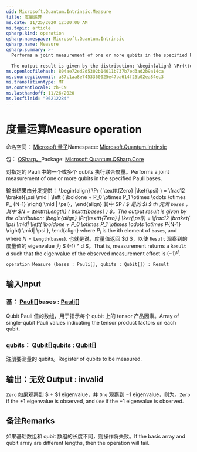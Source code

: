 ```yaml
---
uid: Microsoft.Quantum.Intrinsic.Measure
title: 度量运算
ms.date: 11/25/2020 12:00:00 AM
ms.topic: article
qsharp.kind: operation
qsharp.namespace: Microsoft.Quantum.Intrinsic
qsharp.name: Measure
qsharp.summary: >-
  Performs a joint measurement of one or more qubits in the specified Pauli bases.

  The output result is given by the distribution: \begin{align} \Pr(\texttt{Zero} | \ket{\psi}) = \frac12 \braket{ \psi \mid| \left( \boldone + P_0 \otimes P_1 \otimes \cdots \otimes P_{N-1} \right) \mid| \psi }, \end{align} where $P_i$ is the $i$th element of `bases`, and where $N = \texttt{Length}(\texttt{bases})$. That is, measurement returns a `Result` $d$ such that the eigenvalue of the observed measurement effect is $(-1)^d$.
ms.openlocfilehash: 804ae72ed2d5302b14011b737b7ed3ad2b9a14ca
ms.sourcegitcommit: a87c1aa8e7453360025e47ba614f25b02ea84ec3
ms.translationtype: MT
ms.contentlocale: zh-CN
ms.lasthandoff: 11/26/2020
ms.locfileid: "96212284"
---
```

# <a name="measure-operation"></a><span data-ttu-id="b1334-102">度量运算</span><span class="sxs-lookup"><span data-stu-id="b1334-102">Measure operation</span></span>

<span data-ttu-id="b1334-103">命名空间： [Microsoft 量子](xref:Microsoft.Quantum.Intrinsic)</span><span class="sxs-lookup"><span data-stu-id="b1334-103">Namespace: [Microsoft.Quantum.Intrinsic](xref:Microsoft.Quantum.Intrinsic)</span></span>

<span data-ttu-id="b1334-104">包： [QSharp。](https://nuget.org/packages/Microsoft.Quantum.QSharp.Core)</span><span class="sxs-lookup"><span data-stu-id="b1334-104">Package: [Microsoft.Quantum.QSharp.Core](https://nuget.org/packages/Microsoft.Quantum.QSharp.Core)</span></span>


<span data-ttu-id="b1334-105">对指定的 Pauli 中的一个或多个 qubits 执行联合度量。</span><span class="sxs-lookup"><span data-stu-id="b1334-105">Performs a joint measurement of one or more qubits in the specified Pauli bases.</span></span>

<span data-ttu-id="b1334-106">输出结果由分发提供： \begin{align} \Pr ( \texttt{Zero} |\ket{\psi} ) = \frac12 \braket{\psi \mid | \left ( \boldone + P_0 \otimes P_1 \otimes \cdots \otimes P_ {N-1} \right) \mid | \psi}，\end{align} 其中 $P _i $ 是的 $i $ th 元素 `bases` ，其中 $N = \texttt{Length} ( \texttt{bases} ) $。</span><span class="sxs-lookup"><span data-stu-id="b1334-106">The output result is given by the distribution: \begin{align} \Pr(\texttt{Zero} | \ket{\psi}) = \frac12 \braket{ \psi \mid| \left( \boldone + P_0 \otimes P_1 \otimes \cdots \otimes P_{N-1} \right) \mid| \psi }, \end{align} where $P_i$ is the $i$th element of `bases`, and where $N = \texttt{Length}(\texttt{bases})$.</span></span>
<span data-ttu-id="b1334-107">也就是说，度量值返回 $d $，以使 `Result` 观察到的度量值的 eigenvalue 为 $ (-1) ^ d $。</span><span class="sxs-lookup"><span data-stu-id="b1334-107">That is, measurement returns a `Result` $d$ such that the eigenvalue of the observed measurement effect is $(-1)^d$.</span></span>

```qsharp
operation Measure (bases : Pauli[], qubits : Qubit[]) : Result
```


## <a name="input"></a><span data-ttu-id="b1334-108">输入</span><span class="sxs-lookup"><span data-stu-id="b1334-108">Input</span></span>

### <a name="bases--pauli"></a><span data-ttu-id="b1334-109">基： [Pauli](xref:microsoft.quantum.lang-ref.pauli)[]</span><span class="sxs-lookup"><span data-stu-id="b1334-109">bases : [Pauli](xref:microsoft.quantum.lang-ref.pauli)[]</span></span>

<span data-ttu-id="b1334-110">Qubit Pauli 值的数组，用于指示每个 qubit 上的 tensor 产品因素。</span><span class="sxs-lookup"><span data-stu-id="b1334-110">Array of single-qubit Pauli values indicating the tensor product factors on each qubit.</span></span>


### <a name="qubits--qubit"></a><span data-ttu-id="b1334-111">qubits： [Qubit](xref:microsoft.quantum.lang-ref.qubit)[]</span><span class="sxs-lookup"><span data-stu-id="b1334-111">qubits : [Qubit](xref:microsoft.quantum.lang-ref.qubit)[]</span></span>

<span data-ttu-id="b1334-112">注册要测量的 qubits。</span><span class="sxs-lookup"><span data-stu-id="b1334-112">Register of qubits to be measured.</span></span>



## <a name="output--__invalidresult__"></a><span data-ttu-id="b1334-113">输出：__无效 <Result>__</span><span class="sxs-lookup"><span data-stu-id="b1334-113">Output : __invalid<Result>__</span></span>

<span data-ttu-id="b1334-114">`Zero` 如果观察到 $ + $1 eigenvalue，并 `One` 观察到 $-$1 eigenvalue，则为。</span><span class="sxs-lookup"><span data-stu-id="b1334-114">`Zero` if the $+1$ eigenvalue is observed, and `One` if the $-1$ eigenvalue is observed.</span></span>

## <a name="remarks"></a><span data-ttu-id="b1334-115">备注</span><span class="sxs-lookup"><span data-stu-id="b1334-115">Remarks</span></span>

<span data-ttu-id="b1334-116">如果基础数组和 qubit 数组的长度不同，则操作将失败。</span><span class="sxs-lookup"><span data-stu-id="b1334-116">If the basis array and qubit array are different lengths, then the operation will fail.</span></span>